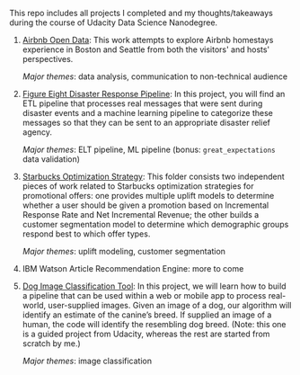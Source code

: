 This repo includes all projects I completed and my thoughts/takeaways during the course of Udacity Data Science Nanodegree.

1. [Airbnb Open Data](airbnb_supply_demand): This work attempts to explore Airbnb homestays experience in Boston and 
Seattle from both the visitors' and hosts' perspectives.  

    *Major themes*: data analysis, communication to non-technical audience
2. [Figure Eight Disaster Response Pipeline](figure8_disaster_response_pipelines): In this project, you will find an ETL 
pipeline that processes real messages that were sent during disaster events and a machine learning pipeline to categorize 
these messages so that they can be sent to an appropriate disaster relief agency.  

    *Major themes*: ELT pipeline, ML pipeline (bonus: `great_expectations` data validation)
     
3. [Starbucks Optimization Strategy](starbucks_optimization_strategy): This folder consists two independent pieces of 
work related to Starbucks optimization strategies for promotional offers: one provides multiple uplift models to determine 
whether a user should be given a promotion based on Incremental Response Rate and Net Incremental Revenue; the other builds 
a customer segmentation model to determine which demographic groups respond best to which offer types.  
  
    *Major themes*: uplift modeling, customer segmentation
    
4. IBM Watson Article Recommendation Engine: more to come

5. [Dog Image Classification Tool](dog_breed_classifier): In this project, we will learn how to build a pipeline that can 
be used within a web or mobile app to process real-world, user-supplied images.  Given an image of a dog, our algorithm 
will identify an estimate of the canine’s breed.  If supplied an image of a human, the code will identify the resembling 
dog breed. (Note: this one is a guided project from Udacity, whereas the rest are started from scratch by me.)

    *Major themes*: image classification